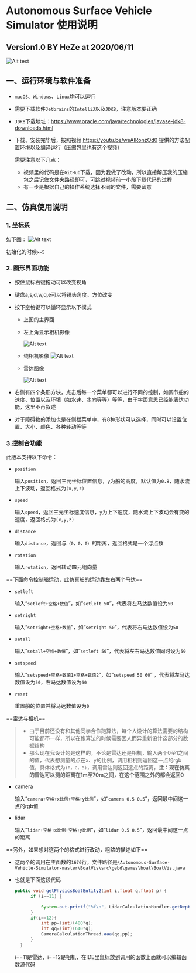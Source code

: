 # Autonomous Surface Vehicle Simulator 使用说明

## Version1.0 BY HeZe at 2020/06/11

![Alt text](BoatVis/res/screenshots/SimulatorDisplayOfComponents.png?raw=true "A display of some simulator features")

## 一、运行环境与软件准备

- `macOS`、`Windows`、`Linux`均可以运行

- 需要下载软件`Jetbrains`的`IntelliJ`以及`JDK8`，注意版本要正确

- `JDK8`下载地址：https://www.oracle.com/java/technologies/javase-jdk8-downloads.html

- 下载、安装完毕后，按照视频 https://youtu.be/weAIRonzOd0 提供的方法配置环境以及编译运行（压缩包里也有这个视频）

  需要注意以下几点：

  - 视频里的代码是在`GitHub`下载，因为我做了改动，所以直接解压我的压缩包之后记住文件夹路径即可，可跳过视频前一小段下载代码的过程
  - 有一步是根据自己的操作系统选择不同的文件，需要留意

## 二、仿真使用说明

### 1. 坐标系

如下图：
    ![Alt text](BoatVis/res/screenshots/1.PNG?raw=true "A display of some simulator features")


初始化的时候`x=5`

### 2. 图形界面功能

- 按住鼠标右键拖动可以改变视角

- 键盘a,s,d,w,q,e可以将镜头角度、方位改变

- 按下空格键可以循环显示以下模式

  - 上图的主界面

  - 左上角显示相机影像

    ![Alt text](BoatVis/res/screenshots/2.PNG?raw=true "A display of some simulator features")

  - 纯相机影像
    ![Alt text](BoatVis/res/screenshots/3.PNG?raw=true "A display of some simulator features")

  - 雷达图像

    ![Alt text](BoatVis/res/screenshots/4.PNG?raw=true "A display of some simulator features")

- 右侧有四个条形方块，点击后每一个菜单都可以进行不同的控制，如调节船的速度、位置以及环境（如水速、水向等等）等等，由于字面意思已经能表达功能，这里不再叙述

- 对于障碍物的添加也是在侧栏菜单中，有8种形状可以选择，同时可以设置位置、大小、颜色、各种转动等等

### 3.控制台功能

此版本支持以下命令：

- `position`

  输入`position`，返回三元坐标位置信息，`y`为船的高度，默认值为`0.8`，随水流上下波动，返回格式为`(x,y,z)`

- `speed`

  输入`speed`，返回三元坐标速度信息，`y`为上下速度，随水流上下波动会有变的速度，返回格式为`(x,y,z)`

- `distance`

  输入`distance`，返回与`（0，0，0）`的距离，返回格式是一个浮点数

- `rotation`

  输入`rotation`，返回转动四元组向量

==下面命令控制船运动，此仿真船的运动靠左右两个马达==

- `setleft`

  输入“`setleft+空格+数值`”，如“`setleft 50`”，代表将左马达数值设为`50`

- `setright`

  输入“`setright+空格+数值`”，如“`setright 50`”，代表将右马达数值设为`50`

- `setall`

  输入“`setall+空格+数值`”，如“`setleft 50`”，代表将左右马达数值同时设为`50`

- `setspeed`

  输入“`setspeed+空格+数值1+空格+数值2`”，如“`setspeed 50 60`”  ，代表将左马达数值设为`50`，右马达数值设为`60`

- `reset`

  重置船的位置并将马达数值设为`0`

==雷达与相机==

> - 由于目前还没有和其他同学合作跑算法，每个人设计的算法需要的结构可能都不一样，所以在跑算法的时候需要因人而异重新设计这部分的数据结构
> - 那么现在我设计的是这样的，不论是雷达还是相机，输入两个0至1之间的值，代表想测量的点在x、y的比例，调用相机则返回这一点的rgb值，具体格式为`(R，G，B)`，调用雷达则返回这点的距离，**注：现在仿真的雷达可以测的距离在1m至70m之间，在这个范围之外的都会返回0**

- camera

  输入“`camera+空格+x比例+空格+y比例`”，如“`camera 0.5 0.5`”，返回最中间这一点的rgb值

- lidar

  输入“`lidar+空格+x比例+空格+y比例`”，如“`lidar 0.5 0.5`”，返回最中间这一点的距离

==另外，如果想对这两个的格式进行改动，粗略的描述如下==

- 这两个的调用在主函数的`1676`行，文件路径是`\Autonomous-Surface-Vehicle-Simulator-master\BoatVis\src\gebd\games\boat\BoatVis.java`

- 也就是下面这段代码

  ```java
  public void getPhysicsBoatEntity2(int i,float q,float p) {
  		if (i==11) {
  
  			System.out.printf("%f\n", LidarCalculationHandler.getDepthAtPixelPercentages(q, p));
  		}
  		if(i==12){
  			int pp=(int)(480*q);
  			int qq=(int)(640*q);
  			CameraCalculationThread.aaa(qq,pp);
  		}
  	}
  ```

  i\==11是雷达，i\==12是相机，在IDE里鼠标放到调用的函数上面就可以编辑函数源代码
